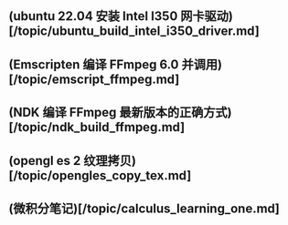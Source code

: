 ## (ubuntu 22.04 安装 Intel I350 网卡驱动)[/topic/ubuntu_build_intel_i350_driver.md]
## (Emscripten 编译 FFmpeg 6.0 并调用)[/topic/emscript_ffmpeg.md]
## (NDK 编译 FFmpeg 最新版本的正确方式)[/topic/ndk_build_ffmpeg.md]
## (opengl es 2 纹理拷贝)[/topic/opengles_copy_tex.md]
## (微积分笔记)[/topic/calculus_learning_one.md]

